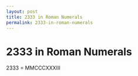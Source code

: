 ```yaml
---
layout: post
title: 2333 in Roman Numerals
permalink: 2333-in-roman-numerals
---
```


# 2333 in Roman Numerals

2333 = MMCCCXXXIII

